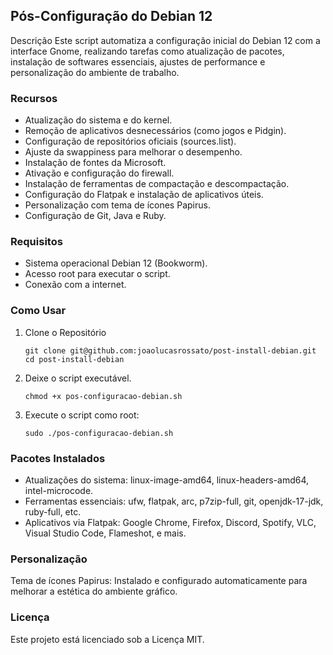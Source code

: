 ## Pós-Configuração do Debian 12
Descrição
Este script automatiza a configuração inicial do Debian 12 com a interface Gnome, realizando tarefas como atualização de pacotes, instalação de softwares essenciais, ajustes de performance e personalização do ambiente de trabalho.

### Recursos
* Atualização do sistema e do kernel.
* Remoção de aplicativos desnecessários (como jogos e Pidgin).
* Configuração de repositórios oficiais (sources.list).
* Ajuste da swappiness para melhorar o desempenho.
* Instalação de fontes da Microsoft.
* Ativação e configuração do firewall.
* Instalação de ferramentas de compactação e descompactação.
* Configuração do Flatpak e instalação de aplicativos úteis.
* Personalização com tema de ícones Papirus.
* Configuração de Git, Java e Ruby.

### Requisitos
* Sistema operacional Debian 12 (Bookworm).
* Acesso root para executar o script.
* Conexão com a internet.

### Como Usar
1. Clone o Repositório
   ```
   git clone git@github.com:joaolucasrossato/post-install-debian.git
   cd post-install-debian
   ```
2. Deixe o script executável.
   ```
   chmod +x pos-configuracao-debian.sh
   ```
3. Execute o script como root:
   ```
   sudo ./pos-configuracao-debian.sh
   ```                    

### Pacotes Instalados

* Atualizações do sistema: linux-image-amd64, linux-headers-amd64, intel-microcode.
* Ferramentas essenciais: ufw, flatpak, arc, p7zip-full, git, openjdk-17-jdk, ruby-full, etc.
* Aplicativos via Flatpak: Google Chrome, Firefox, Discord, Spotify, VLC, Visual Studio Code, Flameshot, e mais.
  
### Personalização
Tema de ícones Papirus:
Instalado e configurado automaticamente para melhorar a estética do ambiente gráfico.

### Licença
Este projeto está licenciado sob a Licença MIT.

